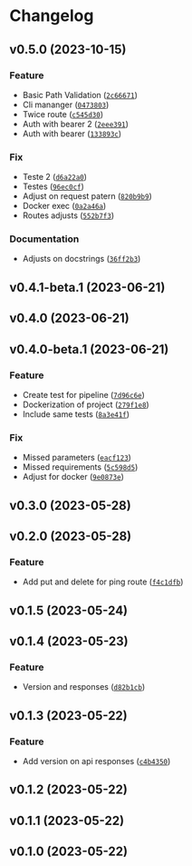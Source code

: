 # Changelog

<!--next-version-placeholder-->

## v0.5.0 (2023-10-15)
### Feature
* Basic Path Validation ([`2c66671`](https://github.com/tlsabara/vue_fastapi_model/commit/2c666711764cec6e07ec047085cc852f90cc1b5f))
* Cli mananger ([`0473803`](https://github.com/tlsabara/vue_fastapi_model/commit/04738035c2e74d394e28dab33be1d20238dd24c1))
* Twice route ([`c545d30`](https://github.com/tlsabara/vue_fastapi_model/commit/c545d30f757a0c5dddac12bb02642268dacf43fb))
* Auth with bearer 2 ([`2eee391`](https://github.com/tlsabara/vue_fastapi_model/commit/2eee391fa054f8157b93a03a7d185be672a763d2))
* Auth with bearer ([`133893c`](https://github.com/tlsabara/vue_fastapi_model/commit/133893ca05fb07f858cfb5ac9e6d3d99cdad2ca0))

### Fix
* Teste 2 ([`d6a22a0`](https://github.com/tlsabara/vue_fastapi_model/commit/d6a22a01018f84165946b19a955f791906aafa41))
* Testes ([`96ec0cf`](https://github.com/tlsabara/vue_fastapi_model/commit/96ec0cf78ed368ddea4773b207d357e78caaeec8))
* Adjust on request patern ([`820b9b9`](https://github.com/tlsabara/vue_fastapi_model/commit/820b9b9eef7c2d162b497f021387b64c94845042))
* Docker exec ([`0a2a46a`](https://github.com/tlsabara/vue_fastapi_model/commit/0a2a46a9ff99f18a64f57a66c113aa285977d8c2))
* Routes adjusts ([`552b7f3`](https://github.com/tlsabara/vue_fastapi_model/commit/552b7f32945913e604d57de363c779a6fd395777))

### Documentation
* Adjusts on docstrings ([`36ff2b3`](https://github.com/tlsabara/vue_fastapi_model/commit/36ff2b372dbf63c29f72dda6d0dcf3a646e0c0ad))

## v0.4.1-beta.1 (2023-06-21)


## v0.4.0 (2023-06-21)


## v0.4.0-beta.1 (2023-06-21)
### Feature
* Create test for pipeline ([`7d96c6e`](https://github.com/tlsabara/vue_fastapi_model/commit/7d96c6e6f2197e88e7be046edb0119b7cb337c7a))
* Dockerization of project ([`279f1e8`](https://github.com/tlsabara/vue_fastapi_model/commit/279f1e8ec9285942ff8b7a4e554b06ce695d0157))
* Include same tests ([`8a3e41f`](https://github.com/tlsabara/vue_fastapi_model/commit/8a3e41f5da53d296586e3cdf870a59e962e5e8ec))

### Fix
* Missed parameters ([`eacf123`](https://github.com/tlsabara/vue_fastapi_model/commit/eacf123cf725bfcf1775597c40667e5a21a1a3af))
* Missed requirements ([`5c598d5`](https://github.com/tlsabara/vue_fastapi_model/commit/5c598d5f280d2cbfcbe5ae2e0fa931aff185f8ec))
* Adjust for docker ([`9e0873e`](https://github.com/tlsabara/vue_fastapi_model/commit/9e0873ea93f47730c7c61c7a3b24ebca79d8cba4))

## v0.3.0 (2023-05-28)


## v0.2.0 (2023-05-28)
### Feature
* Add put and delete for ping route ([`f4c1dfb`](https://github.com/tlsabara/vue_fastapi_model/commit/f4c1dfbb3b374ba86144bd5d923e5ffe50f81082))

## v0.1.5 (2023-05-24)


## v0.1.4 (2023-05-23)
### Feature
* Version and responses ([`d82b1cb`](https://github.com/tlsabara/vue_fastapi_model/commit/d82b1cbd061351fdba39df9ffabc283c960b6fc7))

## v0.1.3 (2023-05-22)
### Feature
* Add version on api responses ([`c4b4350`](https://github.com/tlsabara/vue_fastapi_model/commit/c4b4350ec01f77fc9dcbc0f7a2e6f6c3a0c2bf4e))

## v0.1.2 (2023-05-22)


## v0.1.1 (2023-05-22)


## v0.1.0 (2023-05-22)

